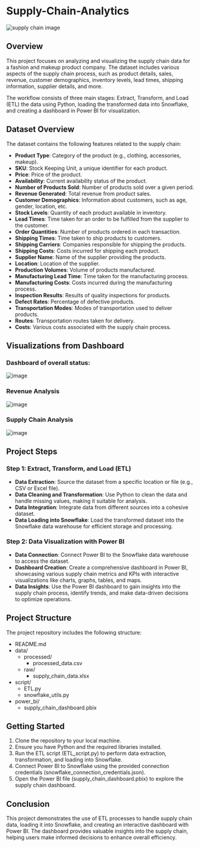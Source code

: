 # Supply-Chain-Analytics

![supply chain image](https://github.com/shakir-flash/Supply-Chain-Analytics-ETL/assets/59859522/4ce3eaf4-13a2-46e7-aa1b-3b33d3f3c54f)

## Overview
This project focuses on analyzing and visualizing the supply chain data for a fashion and makeup product company. The dataset includes various aspects of the supply chain process, such as product details, sales, revenue, customer demographics, inventory levels, lead times, shipping information, supplier details, and more.

The workflow consists of three main stages: Extract, Transform, and Load (ETL) the data using Python, loading the transformed data into Snowflake, and creating a dashboard in Power BI for visualization.

## Dataset Overview
The dataset contains the following features related to the supply chain:

- **Product Type**: Category of the product (e.g., clothing, accessories, makeup).
- **SKU**: Stock Keeping Unit, a unique identifier for each product.
- **Price**: Price of the product.
- **Availability**: Current availability status of the product.
- **Number of Products Sold**: Number of products sold over a given period.
- **Revenue Generated**: Total revenue from product sales.
- **Customer Demographics**: Information about customers, such as age, gender, location, etc.
- **Stock Levels**: Quantity of each product available in inventory.
- **Lead Times**: Time taken for an order to be fulfilled from the supplier to the customer.
- **Order Quantities**: Number of products ordered in each transaction.
- **Shipping Times**: Time taken to ship products to customers.
- **Shipping Carriers**: Companies responsible for shipping the products.
- **Shipping Costs**: Costs incurred for shipping each product.
- **Supplier Name**: Name of the supplier providing the products.
- **Location**: Location of the supplier.
- **Production Volumes**: Volume of products manufactured.
- **Manufacturing Lead Time**: Time taken for the manufacturing process.
- **Manufacturing Costs**: Costs incurred during the manufacturing process.
- **Inspection Results**: Results of quality inspections for products.
- **Defect Rates**: Percentage of defective products.
- **Transportation Modes**: Modes of transportation used to deliver products.
- **Routes**: Transportation routes taken for delivery.
- **Costs**: Various costs associated with the supply chain process.

## Visualizations from Dashboard

### Dashboard of overall status:
![image](https://github.com/shakir-flash/Supply-Chain-Analytics-ETL/assets/59859522/bb51d2c4-3d4f-422f-aff7-d2860292ee9b)

### Revenue Analysis
![image](https://github.com/shakir-flash/Supply-Chain-Analytics-ETL/assets/59859522/2a772f85-5280-45e2-aa25-e253aac43b5b)

### Supply Chain Analysis
![image](https://github.com/shakir-flash/Supply-Chain-Analytics-ETL/assets/59859522/3c7953b2-2402-466f-af9e-e87e7cdf70ca)


## Project Steps
### Step 1: Extract, Transform, and Load (ETL)
- **Data Extraction**: Source the dataset from a specific location or file (e.g., CSV or Excel file).
- **Data Cleaning and Transformation**: Use Python to clean the data and handle missing values, making it suitable for analysis.
- **Data Integration**: Integrate data from different sources into a cohesive dataset.
- **Data Loading into Snowflake**: Load the transformed dataset into the Snowflake data warehouse for efficient storage and processing.

### Step 2: Data Visualization with Power BI
- **Data Connection**: Connect Power BI to the Snowflake data warehouse to access the dataset.
- **Dashboard Creation**: Create a comprehensive dashboard in Power BI, showcasing various supply chain metrics and KPIs with interactive visualizations like charts, graphs, tables, and maps.
- **Data Insights**: Use the Power BI dashboard to gain insights into the supply chain process, identify trends, and make data-driven decisions to optimize operations.

## Project Structure
The project repository includes the following structure:

- README.md
- data/
  - processed/
    - processed_data.csv
  - raw/
    - supply_chain_data.xlsx
- script/
  - ETL.py
  - snowflake_utils.py
- power_bi/
  - supply_chain_dashboard.pbix

## Getting Started
1. Clone the repository to your local machine.
2. Ensure you have Python and the required libraries installed.
3. Run the ETL script (ETL_script.py) to perform data extraction, transformation, and loading into Snowflake.
4. Connect Power BI to Snowflake using the provided connection credentials (snowflake_connection_credentials.json).
5. Open the Power BI file (supply_chain_dashboard.pbix) to explore the supply chain dashboard.

## Conclusion
This project demonstrates the use of ETL processes to handle supply chain data, loading it into Snowflake, and creating an interactive dashboard with Power BI. The dashboard provides valuable insights into the supply chain, helping users make informed decisions to enhance overall efficiency.
